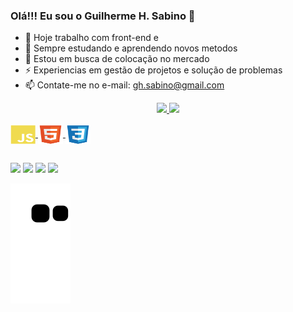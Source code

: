 ### Olá!!! Eu sou o Guilherme H. Sabino 👋
<!--Site para este tema STATS: https://github.com/anuraghazra/github-readme-stats-->
<!--Site para emoki:https://emojipedia.org/search/?q=bag-->
- 🔭 Hoje trabalho com front-end e 
- 🌱 Sempre estudando e aprendendo novos metodos
- 👯 Estou em busca de colocação no mercado
- ⚡ Experiencias em gestão de projetos e solução de problemas 
- 📫 Contate-me no e-mail: gh.sabino@gmail.com

<div align="center">
  <a href="https://github.com/sabinogh">
  <img height="180em" src="https://github-readme-stats.vercel.app/api?username=sabinogh&show_icons=true&theme=dracula&include_all_commits=true&count_private=true"/>
  <img height="180em" src="https://github-readme-stats.vercel.app/api/top-langs/?username=sabinogh&layout=compact&langs_count=7&theme=dracula"/>
</div>

<!--Site para Badges 1: https://dev.to/envoy_/150-badges-for-github-pnk-->
<!--Site para icones temos:https://devicon.dev/-->
  
<div style="display: inline_block"><br>
<img align="center" alt="Rafa-Js" height="30" width="40" src="https://raw.githubusercontent.com/devicons/devicon/master/icons/javascript/javascript-plain.svg">

<img align="center" alt="Rafa-HTML" height="30" width="40" src="https://raw.githubusercontent.com/devicons/devicon/master/icons/html5/html5-original.svg">
<img align="center" alt="Rafa-CSS" height="30" width="40" src="https://raw.githubusercontent.com/devicons/devicon/master/icons/css3/css3-original.svg">
</div>
  
##
  
<div> 
  <a href="https://www.instagram.com/guisabinoh/" target="_blank"><img src="https://img.shields.io/badge/-Instagram-%23E4405F?style=for-the-badge&logo=instagram&logoColor=white" target="_blank"></a>
 	<a href = "mailto:gh.sabino@gmail.com"><img src="https://img.shields.io/badge/Gmail-D14836?style=for-the-badge&logo=gmail&logoColor=white" target="_blank"></a>
  <a href="https://www.linkedin.com/in/guilherme-h-sabino-94b2a1139/" target="_blank"><img src="https://img.shields.io/badge/-LinkedIn-%230077B5?style=for-the-badge&logo=linkedin&logoColor=white" target="_blank"></a>
  <a href="#" target="_blank"><img src="https://img.shields.io/badge/Microsoft_Excel-217346?style=for-the-badge&logo=microsoft-excel&logoColor=white" target="_blank"></a>
 
  ![Snake animation](https://github.com/rafaballerini/rafaballerini/blob/output/github-contribution-grid-snake.svg)
 
</div>
